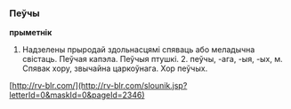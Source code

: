 ### Пеўчы
**прыметнік**

1. Надзелены прыродай здольнасцямі спяваць або меладычна свістаць. Пеўчая капэла. Пеўчыя птушкі. 2. пеўчы, -ага, -ыя, -ых, м. Спявак хору, звычайна царкоўнага. Хор пеўчых.

<a rel="author">[http://rv-blr.com/](http://rv-blr.com/slounik.jsp?letterId=0&maskId=0&pageId=2346)</a>
